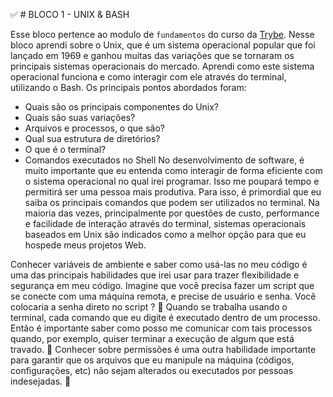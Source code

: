 :white_check_mark: # BLOCO 1 - UNIX & BASH

Esse bloco pertence ao modulo de `fundamentos` do curso da [Trybe](https://www.betrybe.com/). Nesse bloco aprendi sobre o Unix, que é um sistema operacional popular que foi lançado em 1969 e ganhou muitas das variações que se tornaram os principais sistemas operacionais do mercado. Aprendi como este sistema operacional funciona e como interagir com ele através do terminal, utilizando o Bash. Os principais pontos abordados foram:
- Quais são os principais componentes do Unix?
- Quais são suas variações?
- Arquivos e processos, o que são?
- Qual sua estrutura de diretórios?
- O que é o terminal?
- Comandos executados no Shell
No desenvolvimento de software, é muito importante que eu entenda como interagir de forma eficiente com o sistema operacional no qual irei programar. Isso me poupará tempo e permitirá ser uma pessoa mais produtiva. Para isso, é primordial que eu saiba os principais comandos que podem ser utilizados no terminal.
Na maioria das vezes, principalmente por questões de custo, performance e facilidade de interação através do terminal, sistemas operacionais baseados em Unix são indicados como a melhor opção para que eu hospede meus projetos Web.

Conhecer variáveis de ambiente e saber como usá-las no meu código é uma das principais habilidades que irei usar para trazer flexibilidade e segurança em meu código. Imagine que você precisa fazer um script que se conecte com uma máquina remota, e precise de usuário e senha. Você colocaria a senha direto no script ? 🤔
Quando se trabalha usando o terminal, cada comando que eu digite é executado dentro de um processo. Então é importante saber como posso me comunicar com tais processos quando, por exemplo, quiser terminar a execução de algum que está travado. 🔫
Conhecer sobre permissões é uma outra habilidade importante para garantir que os arquivos que eu manipule na máquina (códigos, configurações, etc) não sejam alterados ou executados por pessoas indesejadas. 🔐
